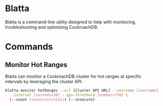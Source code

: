 # Blatta

Blatta is a command-line utility designed to help with monitoring, troubleshooting and optimizing CockroachDB.

# Commands

## Monitor Hot Ranges

Blatta can monitor a CockroachDB cluster for hot ranges at specific intervals by leveraging the cluster API.

```bash
blatta monitor hotRanges --url [Cluster API URL] --username [username] --password [password] \
  --interval [seconds=30] --qps-threshold [number=750] \
  (--count [count=infinite]) (--insecure)
```
